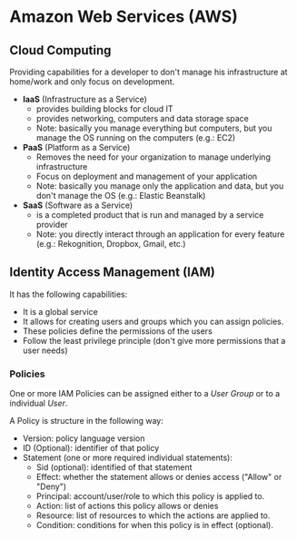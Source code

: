 # Amazon Web Services (AWS)

## Cloud Computing

Providing capabilities for a developer to don't manage his infrastructure at home/work and only focus on development.

- **IaaS** (Infrastructure as a Service) 
  - provides building blocks for cloud IT
  - provides networking, computers and data storage space
  - Note: basically you manage everything but computers, but you manage the OS running on the computers (e.g.: EC2)
- **PaaS** (Platform as a Service)
  - Removes the need for your organization to manage underlying infrastructure
  - Focus on deployment and management of your application
  - Note: basically you manage only the application and data, but you don't manage the OS (e.g.: Elastic Beanstalk)
- **SaaS** (Software as a Service)
  - is a completed product that is run and managed by a service provider
  - Note: you directly interact through an application for every feature (e.g.: Rekognition, Dropbox, Gmail, etc.)

## Identity Access Management (IAM)

It has the following capabilities:
- It is a global service
- It allows for creating users and groups which you can assign policies.
- These policies define the permissions of the users
- Follow the least privilege principle (don't give more permissions that a user needs)

### Policies
One or more IAM Policies can be assigned either to a *User Group* or to a individual *User*.

A Policy is structure in the following way:
- Version: policy language version
- ID (Optional): identifier of that policy
- Statement (one or more required individual statements):
  - Sid (optional): identified of that statement
  - Effect: whether the statement allows or denies access ("Allow" or "Deny")
  - Principal: account/user/role to which this policy is applied to.
  - Action: list of actions this policy allows or denies
  - Resource: list of resources to which the actions are applied to.
  - Condition: conditions for when this policy is in effect (optional).





